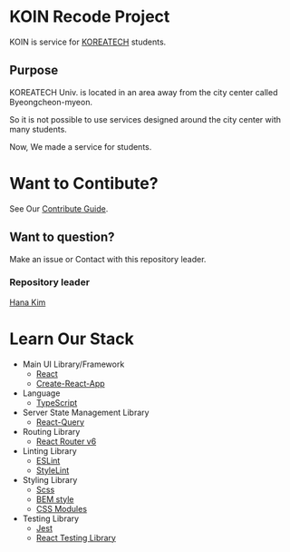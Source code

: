 # KOIN Recode Project

KOIN is service for [KOREATECH](https://www.koreatech.ac.kr/) students.

## Purpose

KOREATECH Univ. is located in an area away from the city center called Byeongcheon-myeon.

So it is not possible to use services designed around the city center with many students.

Now, We made a service for students.

# Want to Contibute?

See Our [Contribute Guide](./CONTRIBUTE.md).

## Want to question?

Make an issue or Contact with this repository leader. 

### Repository leader

[Hana Kim](https://github.com/hanagertrudekim) 

# Learn Our Stack

- Main UI Library/Framework
  - [React](https://reactjs.org/docs/hello-world.html)
  - [Create-React-App](https://create-react-app.dev/)
- Language
  - [TypeScript](https://github.com/typescript-cheatsheets/react)
- Server State Management Library
  - [React-Query](https://react-query.tanstack.com/overview)
- Routing Library
  - [React Router v6](https://reactrouter.com/docs/en/v6/getting-started/tutorial)
- Linting Library
  - [ESLint](https://eslint.org/docs/latest/user-guide/getting-started)
  - [StyleLint](https://stylelint.io/)
- Styling Library
  - [Scss](https://sass-lang.com/guide)
  - [BEM style](http://getbem.com/introduction/)
  - [CSS Modules](https://github.com/css-modules/css-modules)
- Testing Library 
  - [Jest](https://jestjs.io/)
  - [React Testing Library](https://testing-library.com/docs/react-testing-library/intro/)

